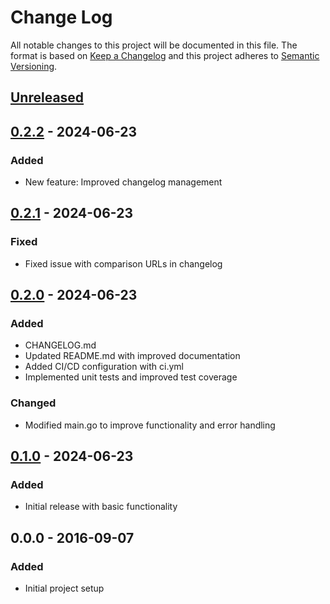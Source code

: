 # Change Log
All notable changes to this project will be documented in this file.
The format is based on [Keep a Changelog](http://keepachangelog.com/)
and this project adheres to [Semantic Versioning](http://semver.org/).

## [Unreleased]

## [0.2.2] - 2024-06-23

### Added
- New feature: Improved changelog management

## [0.2.1] - 2024-06-23
### Fixed
- Fixed issue with comparison URLs in changelog

## [0.2.0] - 2024-06-23
### Added
- CHANGELOG.md
- Updated README.md with improved documentation
- Added CI/CD configuration with ci.yml
- Implemented unit tests and improved test coverage
### Changed
- Modified main.go to improve functionality and error handling

## [0.1.0] - 2024-06-23
### Added
- Initial release with basic functionality

## 0.0.0 - 2016-09-07
### Added
- Initial project setup



[Unreleased]: https://github.com/peiman/changie/compare/0.2.2...HEAD
[0.2.2]: https://github.com/peiman/changie/compare/0.2.1...0.2.2
[0.2.1]: https://github.com/peiman/changie/compare/0.2.0...0.2.1
[0.2.0]: https://github.com/peiman/changie/compare/0.1.0...0.2.0
[0.1.0]: https://github.com/peiman/changie/releases/tag/0.1.0